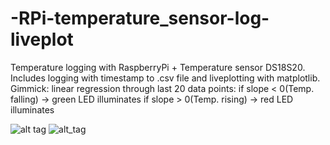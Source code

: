 # -RPi-temperature_sensor-log-liveplot

Temperature logging with RaspberryPi + Temperature sensor DS18S20. Includes logging with timestamp to .csv file and liveplotting with matplotlib.
Gimmick: linear regression through last 20 data points:
if slope < 0(Temp. falling) -> green LED illuminates
if slope > 0(Temp. rising) -> red LED illuminates

![alt tag](http://i.imgur.com/XGLOd0B.jpg)
![alt_tag](https://i.imgur.com/QsZBM28g.png)
